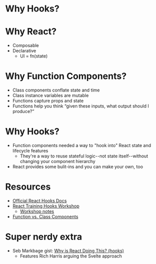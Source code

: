 # Why Hooks?

# Why React?

- Composable
- Declarative
  - UI = fn(state)

# Why Function Components?

- Class components conflate state and time
- Class instance variables are mutable
- Functions capture props and state
- Functions help you think “given these inputs, what output should I produce?”

# Why Hooks?

- Function components needed a way to "hook into" React state and lifecycle features
  - They're a way to reuse stateful logic--not state itself--without changing your component hierarchy
- React provides some bulit-ins and you can make your own, too

# Resources

- [Official React Hooks Docs](https://reactjs.org/docs/hooks-intro.html)
- [React Training Hooks Workshop](https://github.com/ReactTraining/hooks-workshop)
  - [Workshop notes](https://github.com/ReactTraining/hooks-workshop/blob/master/student-lesson-notes.md)
- [Function vs. Class Components](https://overreacted.io/how-are-function-components-different-from-classes/)

# Super nerdy extra

- Seb Markbage gist: [Why is React Doing This? (hooks)](https://gist.github.com/sebmarkbage/a5ef436427437a98408672108df01919)
  - Features Rich Harris arguing the Svelte approach
